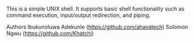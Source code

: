 This is a simple UNIX shell. 
It supports basic shell functionality such as command execution, input/output redirection, and piping.


Authors
Ibukunoluwa Adekunle (https://github.com/ahavatech)
Solomon Ngwu (https://github.com/Khatchi)

